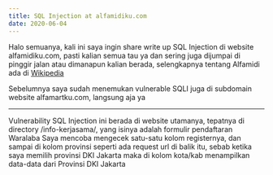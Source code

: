 ```yaml
---
title: SQL Injection at alfamidiku.com
date: 2020-06-04
---
```


Halo semuanya, kali ini saya ingin share write up SQL Injection di website alfamidiku.com, pasti kalian semua tau ya dan sering juga dijumpai di pinggir jalan atau dimanapun kalian berada, selengkapnya tentang Alfamidi ada di [Wikipedia](https://id.wikipedia.org/wiki/Alfamidi)

Sebelumnya saya sudah menemukan vulnerable SQLI juga di subdomain website alfamartku.com, langsung aja ya

___

Vulnerability SQL Injection ini berada di website utamanya, tepatnya di directory /info-kerjasama/, yang isinya adalah formulir pendaftaran Waralaba
Saya mencoba mengecek satu-satu kolom registernya, dan sampai di kolom provinsi seperti ada request url di balik itu, sebab ketika saya memilih provinsi DKI Jakarta maka di kolom kota/kab menampilkan data-data dari Provinsi DKI Jakarta
